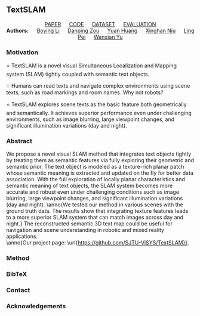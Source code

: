 ## TextSLAM
<div align=center >
  <!--[PAPER (ICRA2020)](https://ieeexplore.ieee.org/abstract/document/9197233/) &emsp; 是否可以增加paper list--> 
  <a href=https://arxiv.org/abs/2305.10029>PAPER</a> &emsp;
  <a href=https://github.com/SJTU-ViSYS/TextSLAM>CODE</a> &emsp;
  <a href=https://github.com/SJTU-ViSYS/TextSLAM>DATASET</a> &emsp;
  <a href=https://github.com/SJTU-ViSYS/TextSLAM>EVALUATION</a> 
</div>

  
<div align=center>
  <b>Authors:</b> &emsp;
  <a href=https://leeby68.github.io/>Boying Li</a> &emsp;
  <a href=https://drone.sjtu.edu.cn/dpzou/>Danping Zou</a> &emsp;
  <a href=>Yuan Huang</a> &emsp;
  <a href=>Xinghan Niu</a>  &emsp;
  <a href=https://www.researchgate.net/profile/Ling-Pei>Ling Pei</a>  &emsp;
  <a href=https://www.researchgate.net/profile/Wenxian-Yu>Wenxian Yu</a>
</div>

### Motivation

:star: TextSLAM is a novel visual Simultaneous Localization and Mapping system (SLAM) tightly coupled with semantic text objects.

:bulb: Humans can read texts and navigate complex environments using scene texts, such as road markings and room names. Why not robots?

:star: TextSLAM explores scene texts as the basic feature both geometrically and semantically. It achieves superior performance even under challenging environments, such as image blurring, large viewpoint changes, and significant illumination variations (day and night).

### Abstract

We propose a novel visual SLAM method that integrates text objects tightly by treating them as semantic features via fully exploring their geometric and semantic prior. The text object is modeled as a texture-rich planar patch whose semantic meaning is extracted and updated on the fly for better data association. With the full exploration of locally planar characteristics and semantic meaning of text objects, the SLAM system becomes more accurate and robust even under challenging conditions such as image blurring, large viewpoint changes,  and significant illumination variations (day and night). \anno{We tested our method in various scenes with the ground truth data. The results show that integrating texture features leads to a more superior SLAM system that can match images across day and night.} The reconstructed semantic 3D text map could be useful for navigation and scene understanding in robotic and mixed reality applications.	
		\anno{Our project page: \url{https://github.com/SJTU-ViSYS/TextSLAM}}.

### Method
### BibTeX
### Contact
### Acknowledgements
